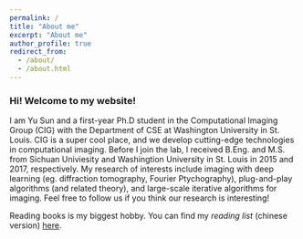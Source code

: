 ```yaml
---
permalink: /
title: "About me"
excerpt: "About me"
author_profile: true
redirect_from: 
  - /about/
  - /about.html
---
```

### Hi! Welcome to my website!
I am Yu Sun and a first-year Ph.D student in the Computational Imaging Group (CIG) with the Department of CSE at Washington University in St. Louis. CIG is a super cool place, and we develop cutting-edge technologies in computational imaging. Before I join the lab, I received B.Eng. and M.S. from Sichuan Univiesity and Washingtion University in St. Louis in 2015 and 2017, respectively. My research of interests include imaging with deep learning (eg. diffraction tomography, Fourier Ptychography), plug-and-play algorithms (and related theory), and large-scale iterative algorithms for imaging. Feel free to follow us if you think our research is interesting!

Reading books is my biggest hobby. You can find my *reading list* (chinese version) [here](/files/reading_list.pdf).
